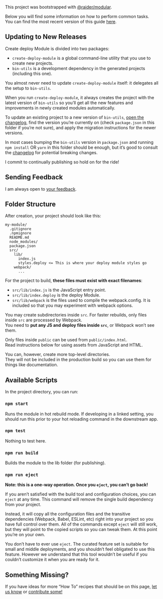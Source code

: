 This project was bootstrapped with [@raider/modular](https://github.com/noderaider/modular).

Below you will find some information on how to perform common tasks.<br>
You can find the most recent version of this guide [here](https://github.com/noderaider/modular/blob/master/packages/bin-utils/template/create-deploy-modules/README.md).

## Updating to New Releases

Create deploy Module is divided into two packages:

* `create-deploy-module` is a global command-line utility that you use to create new projects.
* `bin-utils` is a development dependency in the generated projects (including this one).

You almost never need to update `create-deploy-module` itself: it delegates all the setup to `bin-utils`.

When you run `create-deploy-module`, it always creates the project with the latest version of `bin-utils` so you’ll get all the new features and improvements in newly created modules automatically.

To update an existing project to a new version of `bin-utils`, [open the changelog](https://github.com/noderaider/modular/blob/master/CHANGELOG.md), find the version you’re currently on (check `package.json` in this folder if you’re not sure), and apply the migration instructions for the newer versions.

In most cases bumping the `bin-utils` version in `package.json` and running `npm install` OR `yarn` in this folder should be enough, but it’s good to consult the [changelog](https://github.com/noderaider/modular/blob/master/CHANGELOG.md) for potential breaking changes.

I commit to continually publishing so hold on for the ride!

## Sending Feedback

I am always open to [your feedback](https://github.com/noderaider/modular/issues).

## Folder Structure

After creation, your project should look like this:

```
my-module/
  .gitignore
  .npmignore
  README.md
  node_modules/
  package.json
  src/
    lib/
      index.js
      styles.deploy <= This is where your deploy module styles go
    webpack/
      ...
```

For the project to build, **these files must exist with exact filenames**:

* `src/lib/index.js` is the JavaScript entry point.
* `src/lib/index.deploy` is the deploy Module.
* `src/lib/webpack` is the files used to compile the webpack.config. It is included so that you may experiment with webpack options.

You may create subdirectories inside `src`. For faster rebuilds, only files inside `src` are processed by Webpack.<br>
You need to **put any JS and deploy files inside `src`**, or Webpack won’t see them.

Only files inside `public` can be used from `public/index.html`.<br>
Read instructions below for using assets from JavaScript and HTML.

You can, however, create more top-level directories.<br>
They will not be included in the production build so you can use them for things like documentation.

## Available Scripts

In the project directory, you can run:

### `npm start`

Runs the module in hot rebuild mode. If developing in a linked setting, you should run this prior to your hot reloading command in the downstream app.

### `npm test`

Nothing to test here.

### `npm run build`

Builds the module to the lib folder (for publishing).

### `npm run eject`

**Note: this is a one-way operation. Once you `eject`, you can’t go back!**

If you aren’t satisfied with the build tool and configuration choices, you can `eject` at any time. This command will remove the single build dependency from your project.

Instead, it will copy all the configuration files and the transitive dependencies (Webpack, Babel, ESLint, etc) right into your project so you have full control over them. All of the commands except `eject` will still work, but they will point to the copied scripts so you can tweak them. At this point you’re on your own.

You don’t have to ever use `eject`. The curated feature set is suitable for small and middle deployments, and you shouldn’t feel obligated to use this feature. However we understand that this tool wouldn’t be useful if you couldn’t customize it when you are ready for it.

## Something Missing?

If you have ideas for more “How To” recipes that should be on this page, [let us know](https://github.com/facebookincubator/create-react-app/issues) or [contribute some!](https://github.com/facebookincubator/create-react-app/edit/master/packages/react-scripts/template/README.md)
